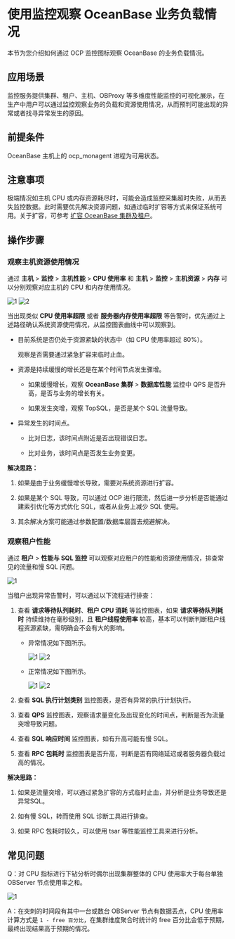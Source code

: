 # 使用监控观察 OceanBase 业务负载情况

本节为您介绍如何通过 OCP 监控图标观察 OceanBase 的业务负载情况。

## 应用场景

监控服务提供集群、租户、主机、OBProxy 等多维度性能监控的可视化展示，在生产中用户可以通过监控观察业务的负载和资源使用情况，从而预判可能出现的异常或者找寻异常发生的原因。

## 前提条件

OceanBase 主机上的 ocp_monagent 进程为可用状态。

## 注意事项

极端情况如主机 CPU 或内存资源耗尽时，可能会造成监控采集超时失败，从而丢失监控数据。此时需要优先解决资源问题，如通过临时扩容等方式来保证系统可用。关于扩容，可参考 [扩容 OceanBase 集群及租户](500.ocp-tenant-expansion.md)。

## 操作步骤

### 观察主机资源使用情况

通过 **主机** > **监控** > **主机性能** > **CPU 使用率** 和 **主机** > **监控** > **主机资源** > **内存** 可以分别观察对应主机的 CPU 和内存使用情况。

![1](https://obbusiness-private.oss-cn-shanghai.aliyuncs.com/doc/img/ocp/%E6%9C%80%E4%BD%B3%E5%AE%9E%E8%B7%B5/%E4%B8%BB%E6%9C%BA%E6%80%A7%E8%83%BD.png)
![2](https://obbusiness-private.oss-cn-shanghai.aliyuncs.com/doc/img/ocp/%E6%9C%80%E4%BD%B3%E5%AE%9E%E8%B7%B5/%E4%B8%BB%E6%9C%BA%E8%B5%84%E6%BA%90.png)

当出现类似 **CPU 使用率超限** 或者 **服务器内存使用率超限** 等告警时，优先通过上述路径确认系统资源使用情况，从监控图表曲线中可以观察到。

* 目前系统是否仍处于资源紧缺的状态中（如 CPU 使用率超过 80%）。

   观察是否需要通过紧急扩容来临时止血。

* 资源是持续缓慢的增长还是在某个时间节点发生骤增。

  * 如果缓慢增长，观察 **OceanBase 集群** > **数据库性能** 监控中 QPS 是否升高，是否与业务的增长有关。

  * 如果发生突增，观察 TopSQL，是否是某个 SQL 流量导致。

* 异常发生的时间点。

  * 比对日志，该时间点附近是否出现错误日志。

  * 比对业务，该时间点是否发生业务变更。

**解决思路：**

1. 如果是由于业务缓慢增长导致，需要对系统资源进行扩容。

2. 如果是某个 SQL 导致，可以通过 OCP 进行限流，然后进一步分析是否能通过建索引优化等方式优化 SQL，或者从业务上减少 SQL 使用。

3. 其余解决方案可能通过参数配置/数据库层面去规避解决。

### 观察租户性能

通过 **租户** > **性能与 SQL 监控** 可以观察对应租户的性能和资源使用情况，排查常见的流量和慢 SQL 问题。

![1](https://obbusiness-private.oss-cn-shanghai.aliyuncs.com/doc/img/ocp/%E6%9C%80%E4%BD%B3%E5%AE%9E%E8%B7%B5/%E6%80%A7%E8%83%BD%E4%B8%8Esql.png)

当租户出现异常告警时，可以通过以下流程进行排查：

1. 查看 **请求等待队列耗时**、**租户 CPU 消耗** 等监控图表，如果 **请求等待队列耗时** 持续维持在毫秒级别，且 **租户线程使用率** 较高，基本可以判断判断租户线程资源紧缺，需明确会不会有大的影响。

   * 异常情况如下图所示。

     ![1](https://obbusiness-private.oss-cn-shanghai.aliyuncs.com/doc/img/ocp/%E6%9C%80%E4%BD%B3%E5%AE%9E%E8%B7%B5/%E8%AF%B7%E6%B1%82%E9%98%9F%E5%88%97%E8%80%97%E6%97%B6.png)
     ![2](https://obbusiness-private.oss-cn-shanghai.aliyuncs.com/doc/img/ocp/%E6%9C%80%E4%BD%B3%E5%AE%9E%E8%B7%B5/%E7%A7%9F%E6%88%B7%E7%BA%BF%E7%A8%8B%E4%BD%BF%E7%94%A8%E7%8E%87.png)

   * 正常情况如下图所示。

     ![1](https://obbusiness-private.oss-cn-shanghai.aliyuncs.com/doc/img/ocp/%E6%9C%80%E4%BD%B3%E5%AE%9E%E8%B7%B5/%E8%AF%B7%E6%B1%82%E9%98%9F%E5%88%97%E8%80%97%E6%97%B61.png)
     ![2](https://obbusiness-private.oss-cn-shanghai.aliyuncs.com/doc/img/ocp/%E6%9C%80%E4%BD%B3%E5%AE%9E%E8%B7%B5/%E7%A7%9F%E6%88%B7%E7%BA%BF%E7%A8%8B%E4%BD%BF%E7%94%A8%E7%8E%871.png)

2. 查看 **SQL 执行计划类别** 监控图表，是否有异常的执行计划执行。

3. 查看 **QPS** 监控图表，观察请求量变化及出现变化的时间点，判断是否为流量突增导致问题。

4. 查看 **SQL 响应时间** 监控图表，如有升高可能有慢 SQL。

5. 查看 **RPC 包耗时** 监控图表是否升高，判断是否有网络延迟或者服务器负载过高的情况。

**解决思路：**

1. 如果是流量突增，可以通过紧急扩容的方式临时止血，并分析是业务导致还是异常SQL。

2. 如有慢 SQL，转而使用 SQL 诊断工具进行排查。

3. 如果 RPC 包耗时较久，可以使用 tsar 等性能监控工具来进行分析。

## 常见问题

Q：对 CPU 指标进行下钻分析时偶尔出现集群整体的 CPU 使用率大于每台单独 OBServer 节点使用率之和。

![1](https://obbusiness-private.oss-cn-shanghai.aliyuncs.com/doc/img/ocp/%E6%9C%80%E4%BD%B3%E5%AE%9E%E8%B7%B5/CPU%E3%80%81.png)

A：在突刺的时间段有其中一台或数台 OBServer 节点有数据丢点，CPU 使用率计算方式是 `1 - free 百分比`，在集群维度聚合时统计的 free 百分比会低于预期，最终出现结果高于预期的情况。
